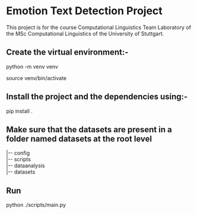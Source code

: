 # Emotion Text Detection Project

This project is for the course Computational Linguistics Team Laboratory of the MSc Computational Linguistics of the University of Stuttgart.


## Create the virtual environment:-

python -m venv venv

source venv/bin/activate


## Install the project and the dependencies using:- 

pip install .


## Make sure that the datasets are present in a folder named datasets at the root level

|-- config  
|-- scripts    
|-- dataanalysis   
|-- datasets   


## Run

python ./scripts/main.py
